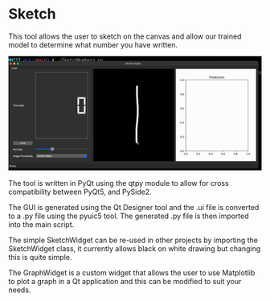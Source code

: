 # Sketch

This tool allows the user to sketch on the canvas and allow our trained model to determine what number you have written.

![Sketch](Sketch.apng)

The tool is written in PyQt using the qtpy module to allow for cross compatibility between  PyQt5, and PySide2.

The GUI is generated using the Qt Designer tool and the .ui file is converted to a .py file using the pyuic5 tool. The generated .py file is then imported into the main script.

The simple SketchWidget can be re-used in other projects by importing the SketchWidget class, it currently allows black on white drawing but changing this is quite simple.

The GraphWidget is a custom widget that allows the user to use Matplotlib to plot a graph in a Qt application and this can be modified to suit your needs.

